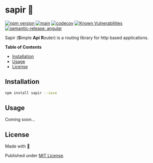 # sapir 🚌

[![npm version](https://badge.fury.io/js/sapir.svg)](https://badge.fury.io/js/sapir)
[![main](https://github.com/Tada5hi/sapir/actions/workflows/main.yml/badge.svg)](https://github.com/Tada5hi/sapir/actions/workflows/main.yml)
[![codecov](https://codecov.io/gh/tada5hi/sapir/branch/master/graph/badge.svg?token=QFGCsHRUax)](https://codecov.io/gh/tada5hi/sapir)
[![Known Vulnerabilities](https://snyk.io/test/github/Tada5hi/sapir/badge.svg)](https://snyk.io/test/github/Tada5hi/sapir)
[![semantic-release: angular](https://img.shields.io/badge/semantic--release-angular-e10079?logo=semantic-release)](https://github.com/semantic-release/semantic-release)

Sapir (**S**imple **Api** **R**outer) is a routing library for http based applications.

**Table of Contents**

- [Installation](#installation)
- [Usage](#usage)
- [License](#license)

## Installation

```bash
npm install sapir --save
```

## Usage

Coming soon...

## License

Made with 💚

Published under [MIT License](./LICENSE).
